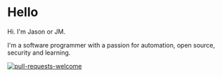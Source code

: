 # Hello

Hi.  I'm Jason or JM.

I'm a software programmer with a passion for automation, open source, security and learning.


[![pull-requests-welcome](https://github.com/jmeridth/jmeridth/assets/35014/bc806530-2389-483f-810f-2e5f01cc34c0)](https://dribbble.com/shots/3775558--Pull-Requests-Welcome-hand-painted-sign)

<!-- permission to use above image given by author here: https://github.com/jglovier/ama/issues/13 -->
